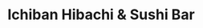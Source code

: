 ---
layout: place
title: "Ichiban Hibachi & Sushi Bar"
permalink: /pennsylvania/cranberry-twp/ichiban-hibachi-sushi-bar.html
stateAbbr: PA
stateName: Pennsylvania
cityName: Cranberry Twp
seo:
  name: "Ichiban Hibachi & Sushi Bar"
  type: Restaurant
  links: null
description: "Ichiban Hibachi & Sushi Bar serves delicious sushi in Cranberry Twp, Pennsylvania. Try fresh Japanese dishes for a great dining experience. "
place_id: ChIJZQgNqlZ9NIgR5I-1s-p9U20
photos:
  - name: >-
      places/ChIJZQgNqlZ9NIgR5I-1s-p9U20/photos/AeeoHcJ1Ii0TaUlfpWcNda9K4qsHIJPne9ibz-xAL3dtjgI1iL4uk2v_DGreOQpIVF0J3OFxzhr71o9riXAwCVWaNNDz7Uf_W6zJeWB7Hn6ZDQCVOJ-FVgLw0zDcDXkrfjIn2QvJsxPSpoFm-qwX_E7RoXHd7yY2QqKyQFLSUlBPmyB3jfeo1Th5I5ezIQJKyCxHqSAPD1f4X6srdPpCSbJNO6dkHCeJiK8pNAqcuVaeInfnroZ5ejnLYKvXFu_45EkzrrYaMdKFDIO1QoBEk6P7rer2eaCRtJEakPMVbxy8FW5vontY0ZQQURvH5rjoEwzYd5uOjppulIA3tabGHnT09UmG2G_3-_hKHqgbaI041d6yAZKS8EtcgGL81MvffoW-lBG-s3Dn_cYKmYofuDDTLlIeeezExUsK9iXHCK5Tq6IL1Q
    widthPx: 4032
    heightPx: 3024
    authorAttributions:
      - displayName: Amarjit Singh
        uri: https://maps.google.com/maps/contrib/114559131891600454235
        photoUri: >-
          https://lh3.googleusercontent.com/a-/ALV-UjUsJ9_dCoARoEwgKq17D8Yjn5k0d7zhz7K-2jfieM5SGDtWlcwbdw=s100-p-k-no-mo
    flagContentUri: >-
      https://www.google.com/local/imagery/report/?cb_client=maps_api_places.places_api&image_key=!1e10!2sCIHM0ogKEICAgID2gK6Wag&hl=en-US
    googleMapsUri: >-
      https://www.google.com/maps/place//data=!3m4!1e2!3m2!1sCIHM0ogKEICAgID2gK6Wag!2e10!4m2!3m1!1s0x88347d56aa0d0865:0x6d537deab3b58fe4
  - name: >-
      places/ChIJZQgNqlZ9NIgR5I-1s-p9U20/photos/AeeoHcK_PBz4SO7GyMFdXkU5NEN0d1wlwogptRUYB1wjMlpk6Q1hkWhx-YXL_NJIYWK6Kv16Vo_tp7Xx7oPWLnmTwUpHd4loIF_9Tz9nIOsoS9Obc-iQ95_2LyuIg760mUx1WzEm45lDtCedfNSCxAyiECUni6uz7L1Zxv2OI3Kj_zsj3SQzZv0s6INVGWXq7aD96hEwMrG8lDpRn7FUvw-wWlLqVzYnf-0lGLxEasByt8KVaRmipYiuWgvHlTmFt9oT-6G5quez4ypXbDdTdkfyCMH6ly7omkfrPVWn707wXplpDqcl2u_W60sY_xiS5E67o61fYx3BEWVXKEcztG1IJkfTeAgCUE-7LXfIfuvngmHjOAMcLuB2_onyNSJ39FgY-DaEShYGBUVzT9DLVdFSgnh47TEKzrUnYMBz7j7Q6noTPg
    widthPx: 3008
    heightPx: 4000
    authorAttributions:
      - displayName: Mrs. McCorry
        uri: https://maps.google.com/maps/contrib/117100993598661108206
        photoUri: >-
          https://lh3.googleusercontent.com/a-/ALV-UjVtqMQp12FKRL0rNiXDSSGPdbHLFjFEDhwKnt1vKb9QJzrySCauZg=s100-p-k-no-mo
    flagContentUri: >-
      https://www.google.com/local/imagery/report/?cb_client=maps_api_places.places_api&image_key=!1e10!2sCIHM0ogKEICAgIC17O7KNg&hl=en-US
    googleMapsUri: >-
      https://www.google.com/maps/place//data=!3m4!1e2!3m2!1sCIHM0ogKEICAgIC17O7KNg!2e10!4m2!3m1!1s0x88347d56aa0d0865:0x6d537deab3b58fe4
  - name: >-
      places/ChIJZQgNqlZ9NIgR5I-1s-p9U20/photos/AeeoHcLCr7DQ-L7q_yfH-aTS9IkkHyweuO8GYRsbdl54ZaMxJTZr8zUipLd_NZ36q3pNRmG5_WTtrH_uWq5w86Q2oyI0JoW3lb_iqB6Kbmu_QDYxJxtdIJLxw__6SKfB9cC4mf_JH4vX9aaoLL1TO00pNplTnRrepD7XMzwpT9AOZkVGz2Y3jukGdD6FE00XVVbTjRYvfFroZFX58z5WBkhAgz9KPSvzziiycffsqti0xZGaIkztIjwyhFl494ktlHmxDokaNc351Eb7DdYENVOB8v85TSIaENOP1zo0ewZyWDNEaEVmYetDXffiwcYighfWTc88NOuu57IPG31-ns1OBADZQrwIlNzDWFDy9yCInjeqFJUBQTJXBLnCMKFw9Hd_6OL0teCTd1GfOi5CjdQnyY-ElI04I-3gdWvcOvyfYN52vg
    widthPx: 3600
    heightPx: 4800
    authorAttributions:
      - displayName: Caitlin Parz-Iasso
        uri: https://maps.google.com/maps/contrib/104372313251537804874
        photoUri: >-
          https://lh3.googleusercontent.com/a-/ALV-UjWnNVQ6oeDK55biWGC-8Zq22a6J-65HgUlD9i5Q_KvHHgKjOCJ5=s100-p-k-no-mo
    flagContentUri: >-
      https://www.google.com/local/imagery/report/?cb_client=maps_api_places.places_api&image_key=!1e10!2sCIHM0ogKEICAgIC_3Pjgbw&hl=en-US
    googleMapsUri: >-
      https://www.google.com/maps/place//data=!3m4!1e2!3m2!1sCIHM0ogKEICAgIC_3Pjgbw!2e10!4m2!3m1!1s0x88347d56aa0d0865:0x6d537deab3b58fe4
  - name: >-
      places/ChIJZQgNqlZ9NIgR5I-1s-p9U20/photos/AeeoHcIjl5294AsP0omkJlDVOtneYNYexG8bcYkLPPVpqDBn_ZF5rxmdSFWym2uBNbQW0kQ7qFz1AYEs-F5I4-gBT-v-9i0jc208S0cPvtY2KXkSGiwYVMIU3mIKarUZkwPg2v9QyxWk-0nIWoEIYke7tlRPznk_C4idOhR9_-Uoy-zcy8iD8Y79Vq8Z-WsFkJ-VuE7j0e3u2GFHD92lbMyDAfQieg4-9bRBE3VB0BYXFGHVpKkLE9-CLXhYazmr0hppiZ0BXgPeschU4_s1xqvC50hVFVBoEM5gdeb1cg9R0JmbrACnfXV4tUox39gAYdCA5m_QnxGLPxVQrt44kqhNRbMT-RPcDF3mBZgWM5cCv3eXaqIqQVucanrlpAfzsUsQlKuSGH7hVyZ44Sz9WxsQ-tOwb40J2wUa7MyH3eprK5xmfa-9
    widthPx: 4032
    heightPx: 3024
    authorAttributions:
      - displayName: Chris D
        uri: https://maps.google.com/maps/contrib/117562818954920274860
        photoUri: >-
          https://lh3.googleusercontent.com/a-/ALV-UjWeD0uS9oEgFd87t5VV6ET1wgpYGE74MYptdwSB8ZOeeYpcJ6W6=s100-p-k-no-mo
    flagContentUri: >-
      https://www.google.com/local/imagery/report/?cb_client=maps_api_places.places_api&image_key=!1e10!2sCIHM0ogKEICAgICDqbHUngE&hl=en-US
    googleMapsUri: >-
      https://www.google.com/maps/place//data=!3m4!1e2!3m2!1sCIHM0ogKEICAgICDqbHUngE!2e10!4m2!3m1!1s0x88347d56aa0d0865:0x6d537deab3b58fe4
  - name: >-
      places/ChIJZQgNqlZ9NIgR5I-1s-p9U20/photos/AeeoHcKM2RHLXjJfFN3s9W3x3P0iJc_c3_Z_q5hfmBuL2Ra4Vt-s6rj4cjOJVjTj7kbc5ZIzK4HpngIqrR2bbm4c_ky_TdLcz3zckTasupM5QanVsMNLMtd_HxeY-V8Jrbf1IDIlYXS956h6H-RqCClVIfmBUGLU1Ypbv182aWCva85MyEXhRUL_WWnyJ7M_0Ku2ykTMm3GXW3U0tE5wxZ1_b3jwgEn6kB6PKOFhxiilBGVgbVn2a4RNE5HmfazOaMAXtd5l0GtDV6whgwXH9oww63jpST-nkBjydsWQj6v0JPQPl2aAAHNB9J-Y8F5UNMAk9X955aSQF5r9RXdegbJNOefZGFRnz8cJKV9Ep5RiclQN0_Dv4EsizHAp2VGFWy1BYLN_sPHjh13znNKPIyLiS0X6xsEvNtrMJcSjO9bmsVVnpyuyYP8jio4UO04C8g
    widthPx: 3072
    heightPx: 4080
    authorAttributions:
      - displayName: Heather Mason
        uri: https://maps.google.com/maps/contrib/103305175767605871946
        photoUri: >-
          https://lh3.googleusercontent.com/a-/ALV-UjXkm24hVcDfOJ3nahdfYxlX6q33aZZ5xNkgoYjFceq4R2KR80YDCQ=s100-p-k-no-mo
    flagContentUri: >-
      https://www.google.com/local/imagery/report/?cb_client=maps_api_places.places_api&image_key=!1e10!2sCIABIhADycKzzjaCXWfFGlkACEqB&hl=en-US
    googleMapsUri: >-
      https://www.google.com/maps/place//data=!3m4!1e2!3m2!1sCIABIhADycKzzjaCXWfFGlkACEqB!2e10!4m2!3m1!1s0x88347d56aa0d0865:0x6d537deab3b58fe4
  - name: >-
      places/ChIJZQgNqlZ9NIgR5I-1s-p9U20/photos/AeeoHcLzyrO60mklK3eqMwes5nHQ7r_cZIock8S9y1TL6g764ZIwv9ZBCsx5WQ78yxS5HzrP8XJvoGAEDcgMOqOQqYIM9Py-fI22p0th7orpgq-I6W8Fi9B4GrJ0IO_F0OFsWmnehYlCocm9-7B_kXIRPXPQrBVsEDSZ53ubUqNWg_fCLZnmLi7_hqrfaqiWAywSLJ-6QeHQ8PDlgW5KQ8fP33d6Q9oFJMqRSS0hq8ljtBpKWyCs3fknWQMai3PILrlNcf6K6lqBvfPQfonn2T8OIUUhP5iVI4528Yb5nd1l4DhRe9STjNvL9btq_2Ckh_EuR8bx1k98mJxBcCHBtkfdSnfJkuvc4q_whBdtSoQ3Bddt5shgM-s6tfcFhWVxyOdfNrm0-UbLCI-FGmGHyoj9NhcZe2u8o8_1Im-sA_8XewsVw8vG
    widthPx: 3024
    heightPx: 4032
    authorAttributions:
      - displayName: D
        uri: https://maps.google.com/maps/contrib/110279299888211985875
        photoUri: >-
          https://lh3.googleusercontent.com/a-/ALV-UjWs3vY1cpOFai1xKj4rewKuLVTHD6DhkK2NLOMZcJ2Z8D8XKDNc=s100-p-k-no-mo
    flagContentUri: >-
      https://www.google.com/local/imagery/report/?cb_client=maps_api_places.places_api&image_key=!1e10!2sCIHM0ogKEICAgICD_9iiiwE&hl=en-US
    googleMapsUri: >-
      https://www.google.com/maps/place//data=!3m4!1e2!3m2!1sCIHM0ogKEICAgICD_9iiiwE!2e10!4m2!3m1!1s0x88347d56aa0d0865:0x6d537deab3b58fe4
  - name: >-
      places/ChIJZQgNqlZ9NIgR5I-1s-p9U20/photos/AeeoHcL9ptlgI8-zyJf_N8P2NiwOo1Yd9JH1ibie9UpCg0WIj15Syh_JjiOG_46csHUN67rlPdNYRePAd7GQXHhBy_8P4IioSYZFRN2JuSuRy-ewsSPNlNRcMTJOKWOehQC1a2x-XOck8gQ_hkudGDsOSs4LLYmIOUHnQ2jK3ceKXdaQWqAl81RcIqd2QIBXKQUxgo3nvnYA8wjgphcagsvZx0Vu94xINW0Kdoq_pFIbpAjE9mcve_UkuOByE2I-W4uAF4t2iAqqC-45dkPg6ksya4DKQBKLGhPusRHXXqgltjFrEwFeyM-FR-nsbSgWeC6tiplMbj11bbz0dXO0KFucg_PFZvd5P5hgLRLty87uS4UtIaS0BPXnzk5gshH4gjEu7NVFypihrd-r5eOMpLREmnAoV17HcfzUL5AK2-1dz9ayhQ
    widthPx: 4032
    heightPx: 3024
    authorAttributions:
      - displayName: Hugo Contreras
        uri: https://maps.google.com/maps/contrib/102383998168072107545
        photoUri: >-
          https://lh3.googleusercontent.com/a-/ALV-UjVZBPKCgZ6ZkI6c6jWDn6mEd0Y7rlyF_tIb2p0APuCaRuBfBxwazw=s100-p-k-no-mo
    flagContentUri: >-
      https://www.google.com/local/imagery/report/?cb_client=maps_api_places.places_api&image_key=!1e10!2sCIHM0ogKEICAgMCIiMXBSw&hl=en-US
    googleMapsUri: >-
      https://www.google.com/maps/place//data=!3m4!1e2!3m2!1sCIHM0ogKEICAgMCIiMXBSw!2e10!4m2!3m1!1s0x88347d56aa0d0865:0x6d537deab3b58fe4
  - name: >-
      places/ChIJZQgNqlZ9NIgR5I-1s-p9U20/photos/AeeoHcK3x393xwQ6f84MWFXQA9nCqLvV20_oNZXJEExsxWxpSmHt3mD5R6G2vU5DXN3w7MrrIaenU-R-NdCXmNGeNjC3j8bxomsOuoRj_Jfno3pwxPeBZk8WJBupRV0mgRRgslA3Lz-M7xXqs6mGo6AB_-aIMvbXfanzWdOVV-lGZIz-Mmh3gel8fvQBcGO9caF4ZHhoZrvpu4v7ZBWPCmJlRvcjA1Onmeu8u-slF9eQOvvNntNacSEVIWCjPiM9iov3mk9eFa34JAZCqq4AfywfRqUeDYCLo4ttGu_tu-9C0KK1Wgqdy5XpPrkFAvVbNJ19JU8yjv4SzDBsiwvLOwk7qjYMp3kw9M6GgWH20IBvs9Zdl4kSV1xcRxrvGPbjNYbovZOWCj7ywfrbAo6Zoy8vhqkN05p4GuP1ZFBxVR7zSRwWsA
    widthPx: 4032
    heightPx: 3024
    authorAttributions:
      - displayName: Amarjit Singh
        uri: https://maps.google.com/maps/contrib/114559131891600454235
        photoUri: >-
          https://lh3.googleusercontent.com/a-/ALV-UjUsJ9_dCoARoEwgKq17D8Yjn5k0d7zhz7K-2jfieM5SGDtWlcwbdw=s100-p-k-no-mo
    flagContentUri: >-
      https://www.google.com/local/imagery/report/?cb_client=maps_api_places.places_api&image_key=!1e10!2sCIHM0ogKEICAgID2gK6WFg&hl=en-US
    googleMapsUri: >-
      https://www.google.com/maps/place//data=!3m4!1e2!3m2!1sCIHM0ogKEICAgID2gK6WFg!2e10!4m2!3m1!1s0x88347d56aa0d0865:0x6d537deab3b58fe4
  - name: >-
      places/ChIJZQgNqlZ9NIgR5I-1s-p9U20/photos/AeeoHcLbtnDLxixw8UOvhYwSzscp7K7bSk2DAiIla_Bf6MU_hfg9FFewGmgx7jhicFyyhkXkeIjrkm74Jajmy4bNa1eDY5O2ZgBSvgkCpd8VxSy56VdhhIy8l0UFgP6Km2TVcC9wYZjh6lc9-jbRsSOibqHr7BElLoYiZYd5cTt9fdnpu5StcqsE1pthSvThpy5QPiMIJ7UzKxRpnm29CD5ZeDa-zMKQOYt5IBFZCcHL5tu8SiVe4v-x2oT2Rj-5Ui4042BF3GA4Go04xTRHmsgTjJph7A81i6zjA0g6Vf96NN0L9FMgyN9mQwLKHQkkjiv1FO3tHnTA7W-5ZWZZVMv9rAa_sbV-dwYa8A4UPcq0d0ICB3pqSHfVoEbXxkiYxMTScjDAmhmjOrxDfNh6dwkMe3vFgFuBQx3Ah3F0fW_KC5dJRw
    widthPx: 3083
    heightPx: 2657
    authorAttributions:
      - displayName: Brian Bowen
        uri: https://maps.google.com/maps/contrib/110165800229261242615
        photoUri: >-
          https://lh3.googleusercontent.com/a/ACg8ocK9x2rJwfo5-nZsq-GXRBml9Ez04vWZKSivYmz6GyUnrqmzvQ=s100-p-k-no-mo
    flagContentUri: >-
      https://www.google.com/local/imagery/report/?cb_client=maps_api_places.places_api&image_key=!1e10!2sCIHM0ogKEICAgICu1oKUCQ&hl=en-US
    googleMapsUri: >-
      https://www.google.com/maps/place//data=!3m4!1e2!3m2!1sCIHM0ogKEICAgICu1oKUCQ!2e10!4m2!3m1!1s0x88347d56aa0d0865:0x6d537deab3b58fe4
  - name: >-
      places/ChIJZQgNqlZ9NIgR5I-1s-p9U20/photos/AeeoHcI8Fw9wyGCjvPm0MqSnp9lVldTJ-s3k3pHTEuGPZXsJCIkfqkpz058ab3L1SpYqdWSG6RzpWoyegGiSKkFVy6vG0ENJVl3OX54oG_mBXjKzCcpX2dt9xEKAvDf3-zcrfGOAnIdKGNTG-BOhFKEfEfTxE_FuncHNRM_IebMegsYhUJP3XAFTGCMU50I__BktxcQkA2NyX9tnqDs1sTfyZT8x6en9Q_chcMzgTUP7h8RefALlUyFRsBswpGfhMPatzm2nHToTpcMsRl4ytvrUl5g7fskguV1lfH7adCYv1xYmBxKND4TBgXuAikrOVRhft_jn6QprB1tYIAXPpQOBjzq20q_hiO6f2fwK2mB00uJ3vC1Jb_dbnvQ2MmHzcgsI6CDYPxNPERgP2aioVZmucW0HE04sCM38TN3jitUM5-S-Qw
    widthPx: 4032
    heightPx: 3024
    authorAttributions:
      - displayName: Matthew Meredith
        uri: https://maps.google.com/maps/contrib/102943778850487613913
        photoUri: >-
          https://lh3.googleusercontent.com/a-/ALV-UjW_77RVwe2xrpNTOzV-N7lsANLB2tOJpjVaJEyOF_k7sIu6o3P7Dw=s100-p-k-no-mo
    flagContentUri: >-
      https://www.google.com/local/imagery/report/?cb_client=maps_api_places.places_api&image_key=!1e10!2sCIHM0ogKEICAgIClwcizXw&hl=en-US
    googleMapsUri: >-
      https://www.google.com/maps/place//data=!3m4!1e2!3m2!1sCIHM0ogKEICAgIClwcizXw!2e10!4m2!3m1!1s0x88347d56aa0d0865:0x6d537deab3b58fe4
address: 20510 Rte 19 Ste 111, Cranberry Twp, PA 16066, USA
street: 20510 Rte 19 Ste 111
city: Cranberry Twp
state: PA
zip: '16066'
country: USA
neighborhood: Ogle
latitude: '40.699642'
longitude: '-80.103405'
accessibility_options:
  wheelchairAccessibleParking: true
  wheelchairAccessibleEntrance: true
  wheelchairAccessibleRestroom: true
  wheelchairAccessibleSeating: true
business_status: OPERATIONAL
name: Ichiban Hibachi & Sushi Bar
google_maps_links:
  directionsUri: >-
    https://www.google.com/maps/dir//''/data=!4m7!4m6!1m1!4e2!1m2!1m1!1s0x88347d56aa0d0865:0x6d537deab3b58fe4!3e0
  placeUri: https://maps.google.com/?cid=7877778620191969252
  writeAReviewUri: >-
    https://www.google.com/maps/place//data=!4m3!3m2!1s0x88347d56aa0d0865:0x6d537deab3b58fe4!12e1
  reviewsUri: >-
    https://www.google.com/maps/place//data=!4m4!3m3!1s0x88347d56aa0d0865:0x6d537deab3b58fe4!9m1!1b1
  photosUri: >-
    https://www.google.com/maps/place//data=!4m3!3m2!1s0x88347d56aa0d0865:0x6d537deab3b58fe4!10e5
primary_type: Japanese Restaurant
opening_hours:
  regular: null
  current: null
secondary_opening_hours:
  regular:
    weekdayDescriptions: null
    type: null
  current:
    weekdayDescriptions: null
    type: null
phone: null
price_level: null
price_range: null
rating: null
rating_count: 0
website: null
reviews: null
parking_options: null
payment_options: null
allow_dogs: null
curbside_pickup: null
delivery: null
dine_in: null
good_for_children: null
good_for_groups: null
good_for_sports: null
live_music: null
menu_for_children: null
outdoor_seating: null
reservable: null
restroom: null
serves_beer: null
serves_breakfast: null
serves_brunch: null
serves_cocktails: null
serves_coffee: null
serves_dinner: null
serves_dessert: null
serves_lunch: null
serves_vegetarian_food: null
serves_wine: null
takeout: null
summary: null

---